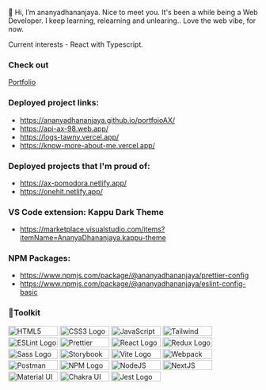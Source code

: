 

👋 Hi, I’m ananyadhananjaya. Nice to meet you. It's been a while being a Web Developer. I keep learning, relearning and unlearing.. Love the web vibe, for now. 

Current interests - React with Typescript.

<!-- ![](https://komarev.com/ghpvc/?username=ananyadhananjaya) -->

### Check out
[Portfolio](https://ananyadhananjaya.vercel.app/)

### Deployed project links: 
  - https://ananyadhananjaya.github.io/portfoioAX/
  - https://api-ax-98.web.app/ 
  - https://logs-tawny.vercel.app/
  - https://know-more-about-me.vercel.app/
### Deployed projects that I'm proud of:
  - https://ax-pomodora.netlify.app/
  - https://onehit.netlify.app/
  
### VS Code extension: Kappu Dark Theme
 - https://marketplace.visualstudio.com/items?itemName=AnanyaDhananjaya.kappu-theme
 
 ### NPM Packages:
 
 - https://www.npmjs.com/package/@ananyadhananjaya/prettier-config
 - https://www.npmjs.com/package/@ananyadhananjaya/eslint-config-basic
 
### 🧰Toolkit

<img src="https://img.shields.io/badge/HTML5-E34F26?style=for-the-badge&logo=html5&logoColor=white" alt="HTML5 Logo" width="100" height="20"/> <img src="https://img.shields.io/badge/CSS3-1572B6?style=for-the-badge&logo=css3&logoColor=white" alt="CSS3 Logo" width="100" height="20"/>
<img src="https://img.shields.io/badge/JavaScript-323330?style=for-the-badge&logo=javascript&logoColor=F7DF1E" alt="JavaScript Logo" width="100" height="20"/> 
<img src="https://img.shields.io/badge/Tailwind_CSS-38B2AC?style=for-the-badge&logo=tailwind-css&logoColor=white" alt="Tailwind Logo" width="100" height="20"/> 
<img src="https://img.shields.io/badge/eslint-3A33D1?style=for-the-badge&logo=eslint&logoColor=white" alt="ESLint Logo" width="100" height="20"/> 
<img src="https://img.shields.io/badge/stylelint-000?style=for-the-badge&logo=stylelint&logoColor=white" alt="Prettier Logo" width="100" height="20"/> 
<img src="https://img.shields.io/badge/React-20232A?style=for-the-badge&logo=react&logoColor=61DAFB" alt="React Logo" width="100" height="20"/> 
<img src="https://img.shields.io/badge/Redux-593D88?style=for-the-badge&logo=redux&logoColor=white" alt="Redux Logo" width="100" height="20"/> 
<img src="https://img.shields.io/badge/Sass-CC6699?style=for-the-badge&logo=sass&logoColor=white" alt="Sass Logo" width="100" height="20"/> 
<img src="https://img.shields.io/badge/storybook-FF4785?style=for-the-badge&logo=storybook&logoColor=white" alt="Storybook Logo" width="100" height="20"/> 
<img src="https://img.shields.io/badge/Vite-B73BFE?style=for-the-badge&logo=vite&logoColor=FFD62E" alt="Vite Logo" width="100" height="20"/> 
<img src="https://img.shields.io/badge/Webpack-8DD6F9?style=for-the-badge&logo=Webpack&logoColor=white" alt="Webpack Logo" width="100" height="20"/> 
<img src="https://img.shields.io/badge/Postman-FF6C37?style=for-the-badge&logo=Postman&logoColor=white" alt="Postman Logo" width="100" height="20"/> 
<img src="https://img.shields.io/badge/npm-CB3837?style=for-the-badge&logo=npm&logoColor=white" alt="NPM Logo" width="100" height="20"/> 
<img src="https://img.shields.io/badge/Node.js-339933?style=for-the-badge&logo=nodedotjs&logoColor=white" alt="NodeJS Logo" width="100" height="20"/> 
<img src="https://img.shields.io/badge/next.js-000000?style=for-the-badge&logo=nextdotjs&logoColor=white" alt="NextJS Logo" width="100" height="20"/> 
<img src="https://img.shields.io/badge/Material%20UI-007FFF?style=for-the-badge&logo=mui&logoColor=white" alt="Material UI Logo" width="100" height="20"/> 
<img src="https://img.shields.io/badge/Chakra--UI-319795?style=for-the-badge&logo=chakra-ui&logoColor=white" alt="Chakra UI Logo" width="100" height="20"/> 
<img src="https://img.shields.io/badge/Jest-C21325?style=for-the-badge&logo=jest&logoColor=white" alt="Jest Logo" width="100" height="20"/> 

